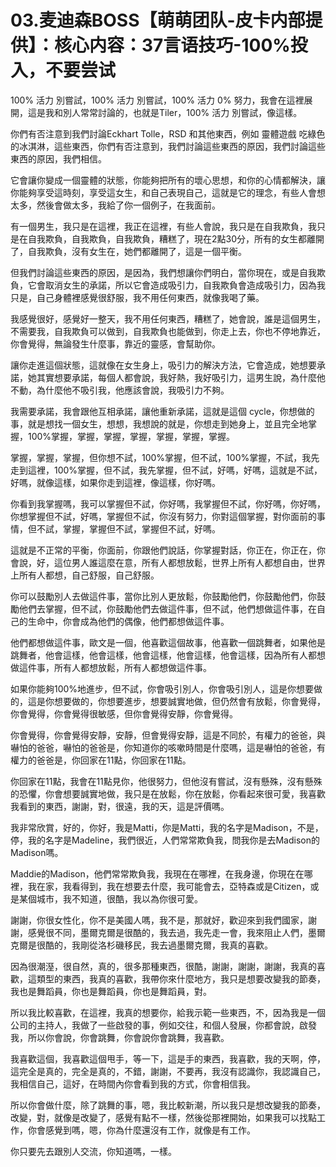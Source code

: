 # 03.麦迪森BOSS【萌萌团队-皮卡内部提供】：核心内容：37言语技巧-100%投入，不要尝试

100% 活力 別嘗試，100% 活力 別嘗試，100% 活力 0% 努力，我會在這裡展開，這是我和別人常常討論的，也就是Tiler，100% 活力 別嘗試，像這樣。

你們有否注意到我們討論Eckhart Tolle，RSD 和其他東西，例如 靈體遊戲 吃綠色的冰淇淋，這些東西，你們有否注意到，我們討論這些東西的原因，我們討論這些東西的原因，我們相信。

它會讓你變成一個靈體的狀態，你能夠把所有的壞心思想，和你的心情都解決，讓你能夠享受這時刻，享受這女生，和自己表現自己，這就是它的理念，有些人會想太多，然後會做太多，我給了你一個例子，在我面前。

有一個男生，我只是在這裡，我正在這裡，有些人會說，我只是在自我欺負，我只是在自我欺負，自我欺負，自我欺負，糟糕了，現在2點30分，所有的女生都離開了，自我欺負，沒有女生在，她們都離開了，這是一個平衡。

但我們討論這些東西的原因，是因為，我們想讓你們明白，當你現在，或是自我欺負，它會取消女生的承諾，所以它會造成吸引力，自我欺負會造成吸引力，因為我只是，自己身體裡感覺很舒服，我不用任何東西，就像我喝了藥。

我感覺很好，感覺好一整天，我不用任何東西，糟糕了，她會說，誰是這個男生，不需要我，自我欺負可以做到，自我欺負也能做到，你走上去，你也不停地靠近，你會覺得，無論發生什麼事，靠近的靈感，會幫助你。

讓你走進這個狀態，這就像在女生身上，吸引力的解決方法，它會造成，她想要承諾，她其實想要承諾，每個人都會說，我好熱，我好吸引力，這男生說，為什麼他不動，為什麼他不吸引我，他應該會說，我吸引力不夠。

我需要承諾，我會跟他互相承諾，讓他重新承諾，這就是這個 cycle，你想做的事，就是想找一個女生，想想，我想說的就是，你想走到她身上，並且完全地掌握，100%掌握，掌握，掌握，掌握，掌握，掌握，掌握。

掌握，掌握，掌握，但你想不試，100%掌握，但不試，100%掌握，不試，我先走到這裡，100%掌握，但不試，我先掌握，但不試，好嗎，好嗎，這就是不試，好嗎，就像這樣，如果你走到這裡，像這樣，你好嗎。

你看到我掌握嗎，我可以掌握但不試，你好嗎，我掌握但不試，你好嗎，你好嗎，你想掌握但不試，好嗎，掌握但不試，你沒有努力，你對這個掌握，對你面前的事情，但不試，掌握，掌握但不試，掌握但不試，好嗎。

這就是不正常的平衡，你面前，你跟他們說話，你掌握對話，你正在，你正在，你會說，好，這位男人誰這麼在意，所有人都想放鬆，世界上所有人都想自由，世界上所有人都想，自己舒服，自己舒服。

你可以鼓勵別人去做這件事，當你比別人更放鬆，你鼓勵他們，你鼓勵他們，你鼓勵他們去掌握，但不試，你鼓勵他們去做這件事，但不試，他們想做這件事，在自己的生命中，你會成為他們的偶像，他們都想做這件事。

他們都想做這件事，歐文是一個，他喜歡這個故事，他喜歡一個跳舞者，如果他是跳舞者，他會這樣，他會這樣，他會這樣，他會這樣，他會這樣，因為所有人都想做這件事，所有人都想放鬆，所有人都想做這件事。

如果你能夠100%地進步，但不試，你會吸引別人，你會吸引別人，這是你想要做的，這是你想要做的，你想要進步，想要誠實地做，但仍然會有放鬆，你會覺得，你會覺得，你會覺得很敏感，但你會覺得安靜，你會覺得。

你會覺得，你會覺得安靜，安靜，但會覺得安靜，這是不同於，有權力的爸爸，與嚇怕的爸爸，嚇怕的爸爸是，你知道你的咳嗽時間是什麼嗎，這是嚇怕的爸爸，有權力的爸爸是，你回家在11點，你回家在11點。

你回家在11點，我會在11點見你，他很努力，但他沒有嘗試，沒有懸殊，沒有懸殊的恐懼，你會想要誠實地做，我只是在放鬆，你在放鬆，你看起來很可愛，我喜歡我看到的東西，謝謝，對，很遠，我的天，這是評價嗎。

我非常欣賞，好的，你好，我是Matti，你是Matti，我的名字是Madison，不是，停，我的名字是Madeline，我們很近，人們常常欺負我，問我你是去Madison的Madison嗎。

Maddie的Madison，他們常常欺負我，我現在在哪裡，在我身邊，你現在在哪裡，我在家，我看得到，我在想要去什麼，我可能會去，亞特森或是Citizen，或是某個城市，我不知道，很酷，我以為你很可愛。

謝謝，你很女性化，你不是美國人嗎，我不是，那就好，歡迎來到我們國家，謝謝，感覺很不同，墨爾克爾是很酷的，我去過，我先走一會，我來阻止人們，墨爾克爾是很酷的，我剛從洛杉磯移民，我去過墨爾克爾，我真的喜歡。

因為很潮溼，很自然，真的，很多那種東西，很酷，謝謝，謝謝，謝謝，我真的喜歡，這類型的東西，我真的喜歡，我帶你來什麼地方，我只是想要改變我的節奏，我也是舞蹈員，你也是舞蹈員，你也是舞蹈員，對。

所以我比較喜歡，在這裡，我真的想要你，給我示範一些東西，不，因為我是一個公司的主持人，我做了一些啟發的事，例如交往，和個人發展，你都會說，啟發我，所以你會說，你會跳舞，你會說你會跳舞，我喜歡。

我喜歡這個，我喜歡這個甩手，等一下，這是手的東西，我喜歡，我的天啊，停，這完全是真的，完全是真的，不錯，謝謝，不要再，我沒有認識你，我認識自己，我相信自己，這好，在時間內你會看到我的方式，你會相信我。

所以你會做什麼，除了跳舞的事，嗯，我比較新潮，所以我只是想改變我的節奏，改變，對，就像是改變了，感覺有點不一樣，然後從那裡開始，如果我可以找點工作，你會感覺到嗎，嗯，你為什麼還沒有工作，就像是有工作。

你只要先去跟別人交流，你知道嗎，一樣。
